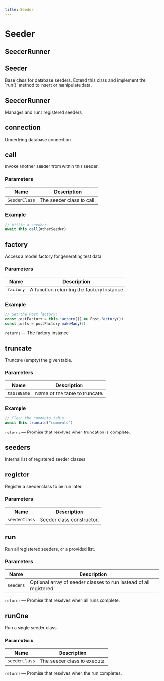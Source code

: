 ```yaml
---
title: Seeder
---
```


# Seeder








## SeederRunner







## Seeder


Base class for database seeders.
Extend this class and implement the &#x60;run()&#x60; method to insert or manipulate data.





## SeederRunner


Manages and runs registered seeders.





## connection


Underlying database connection





## call


Invoke another seeder from within this seeder.


### Parameters

| Name | Description |
|------|-------------|
| `SeederClass` | The seeder class to call. |

### Example

```typescript
// Within a seeder:
await this.call(OtherSeeder)
```




## factory


Access a model factory for generating test data.


### Parameters

| Name | Description |
|------|-------------|
| `factory` | A function returning the factory instance |

### Example

```typescript
// Get the Post factory:
const postFactory = this.factory(() => Post.factory())
const posts = postFactory.makeMany(5)
```



  `returns` — The factory instance



## truncate


Truncate (empty) the given table.


### Parameters

| Name | Description |
|------|-------------|
| `tableName` | Name of the table to truncate. |

### Example

```typescript
// Clear the comments table:
await this.truncate("comments")
```



  `returns` — Promise that resolves when truncation is complete.



## seeders


Internal list of registered seeder classes





## register


Register a seeder class to be run later.


### Parameters

| Name | Description |
|------|-------------|
| `seederClass` | Seeder class constructor. |





## run


Run all registered seeders, or a provided list.


### Parameters

| Name | Description |
|------|-------------|
| `seeders` | Optional array of seeder classes to run instead of all registered. |




  `returns` — Promise that resolves when all runs complete.



## runOne


Run a single seeder class.


### Parameters

| Name | Description |
|------|-------------|
| `seederClass` | The seeder class to execute. |




  `returns` — Promise that resolves when the run completes.



